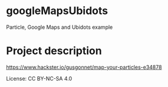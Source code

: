# googleMapsUbidots
Particle, Google Maps and Ubidots example

# Project description
https://www.hackster.io/gusgonnet/map-your-particles-e34878

License: CC BY-NC-SA 4.0
